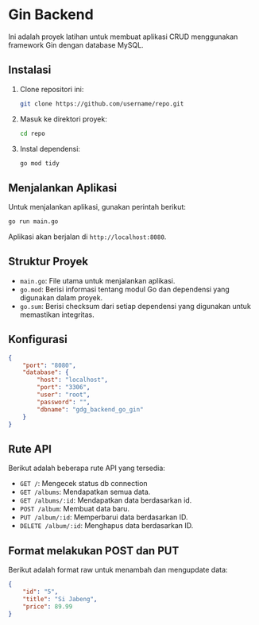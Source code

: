 # Gin Backend

Ini adalah proyek latihan untuk membuat aplikasi CRUD menggunakan framework Gin dengan database MySQL.

## Instalasi

1. Clone repositori ini:
    ```bash
    git clone https://github.com/username/repo.git
    ```
2. Masuk ke direktori proyek:
    ```bash
    cd repo
    ```
3. Instal dependensi:
    ```bash
    go mod tidy
    ```

## Menjalankan Aplikasi

Untuk menjalankan aplikasi, gunakan perintah berikut:
```bash
go run main.go
```

Aplikasi akan berjalan di `http://localhost:8080`.

## Struktur Proyek

- `main.go`: File utama untuk menjalankan aplikasi.
- `go.mod`: Berisi informasi tentang modul Go dan dependensi yang digunakan dalam proyek.
- `go.sum`: Berisi checksum dari setiap dependensi yang digunakan untuk memastikan integritas.


## Konfigurasi

```json
{
    "port": "8080",
    "database": {
        "host": "localhost",
        "port": "3306",
        "user": "root",
        "password": "",
        "dbname": "gdg_backend_go_gin"
    }
}
```

## Rute API

Berikut adalah beberapa rute API yang tersedia:
- `GET /`: Mengecek status db connection
- `GET /albums`: Mendapatkan semua data.
- `GET /albums/:id`: Mendapatkan data berdasarkan id.
- `POST /album`: Membuat data baru.
- `PUT /album/:id`: Memperbarui data berdasarkan ID.
- `DELETE /album/:id`: Menghapus data berdasarkan ID.

## Format melakukan POST dan PUT

Berikut adalah format raw untuk menambah dan mengupdate data:
```json
{
    "id": "5",
    "title": "Si Jabeng",
    "price": 89.99
}
```

